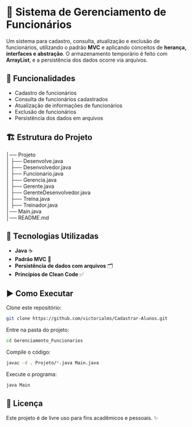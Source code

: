 # 🏢 Sistema de Gerenciamento de Funcionários

Um sistema para cadastro, consulta, atualização e exclusão de funcionários, utilizando o padrão **MVC** e aplicando conceitos de **herança, interfaces e abstração**. O armazenamento temporário é feito com **ArrayList**, e a persistência dos dados ocorre via arquivos.

## 🚀 Funcionalidades

- Cadastro de funcionários  
- Consulta de funcionários cadastrados  
- Atualização de informações de funcionários  
- Exclusão de funcionários  
- Persistência dos dados em arquivos  

## 🏗️ Estrutura do Projeto

│── Projeto<br>
│ ├── Desenvolve.java<br> 
│ ├── Desenvolvedor.java<br>
│ ├── Funcionario.java<br> 
│ ├── Gerencia.java<br> 
│ ├── Gerente.java<br> 
│ ├── GerenteDesenvolvedor.java<br> 
│ ├── Treina.java<br> 
│ ├── Treinador.java<br> 
│── Main.java<br> 
│── README.md<br> 




## 📌 Tecnologias Utilizadas

- **Java** ☕  
- **Padrão MVC** 🎯  
- **Persistência de dados com arquivos** 🗂️  
- **Princípios de Clean Code** ✅  

## ▶️ Como Executar

Clone este repositório:

```bash
git clone https://github.com/victorialms/Cadastrar-Alunos.git
```

Entre na pasta do projeto:

```bash
cd Gerenciamento_Funcionarios
```
Compile o código:

```bash
javac -d . Projeto/*.java Main.java
```
Execute o programa:

```bash
java Main
```

## 📜 Licença
Este projeto é de livre uso para fins acadêmicos e pessoais. ✨
